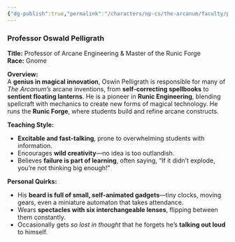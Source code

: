 ```yaml
---
{"dg-publish":true,"permalink":"/characters/np-cs/the-arcanum/faculty/professor-oswald-pelligrath/","created":"2025-02-14T20:44:32.019-08:00","updated":"2025-02-28T22:04:04.212-08:00"}
---
```


### **Professor Oswald Pelligrath**

**Title:** Professor of Arcane Engineering & Master of the Runic Forge  
**Race:** Gnome  

**Overview:**  
A **genius in magical innovation**, Oswin Pelligrath is responsible for many of _The Arcanum’s_ arcane inventions, from **self-correcting spellbooks** to **sentient floating lanterns**. He is a pioneer in **Runic Engineering**, blending spellcraft with mechanics to create new forms of magical technology. He runs the **Runic Forge**, where students build and refine arcane constructs.

**Teaching Style:**

- **Excitable and fast-talking**, prone to overwhelming students with information.
- Encourages **wild creativity**—no idea is too outlandish.
- Believes **failure is part of learning**, often saying, “If it didn’t explode, you’re not thinking big enough!”

**Personal Quirks:**

- His **beard is full of small, self-animated gadgets**—tiny clocks, moving gears, even a miniature automaton that takes attendance.
- Wears **spectacles with six interchangeable lenses**, flipping between them constantly.
- Occasionally gets _so lost in thought_ that he forgets he’s **talking out loud** to himself.